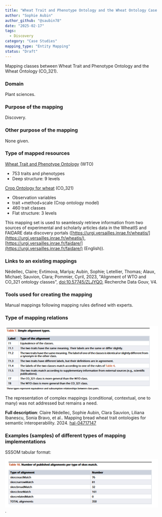 ```yaml
---
title: "Wheat Trait and Phenotype Ontology and the Wheat Ontology Case Study"
author: "Sophie Aubin"
author_github: "@saubin78"
date: "2025-02-17"
tags:
  - Discovery
category: "Case Studies"
mapping_type: "Entity Mapping"
status: "Draft"
---
```


Mapping classes between Wheat Trait and Phenotype Ontology and the Wheat Ontology (CO_321).

### Domain

Plant sciences.

### Purpose of the mapping

Discovery.

### Other purpose of the mapping

None given.

### Type of mapped resources

[Wheat Trait and Phenotype Ontology](https://agroportal.lirmm.fr/ontologies/WHEATPHENOTYPE) (WTO)

- 753 traits and phenotypes
- Deep structure: 9 levels

[Crop Ontology for wheat](https://cropontology.org/term/CO_321:ROOT) (CO_321)

- Observation variables
- trait +method+scale (Crop ontology model)
- 460 trait classes
- Flat structure: 3 levels

This mapping set is used to seamlessly retrieve information from two sources of experimental and scholarly articles data in the WheatIS and FAIDARE data discovery portals ([https://urgi.versailles.inrae.fr/wheatis/](https://urgi.versailles.inrae.fr/wheatis/), [https://urgi.versailles.inrae.fr/faidare/](https://urgi.versailles.inrae.fr/faidare/) (English)).

### Links to an existing mappings

Nédellec, Claire; Evtimova, Mariya; Aubin, Sophie; Letellier, Thomas; Alaux, Michael; Sauvion, Clara; Pommier, Cyril, 2023, "Alignment of WTO and CO_321 ontology classes", [doi:10.57745/ZLJYQO](https://doi.org/10.57745/ZLJYQO), Recherche Data Gouv, V4.

### Tools used for creating the mapping

Manual mappings following mapping rules defined with experts.

### Type of mapping relations

![Curation rules](../img/wheatontology-img2.png)

The representation of complex mappings (conditional, contextual, one to many) was not addressed but remains a need.

**Full description**: Claire Nédellec, Sophie Aubin, Clara Sauvion, Liliana Ibanescu, Sonia Bravo, et al.. Mapping bread wheat trait ontologies for semantic interoperability. 2024. [hal-04717147](https://hal.science/hal-04717147v1)

### Examples (samples) of different types of mapping implementations

SSSOM tabular format:

![Mappings relations used](../img/wheatontology-img1.png).
